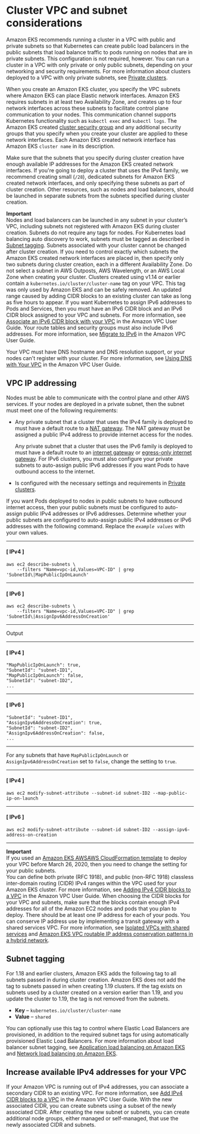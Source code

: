 # Cluster VPC and subnet considerations<a name="network_reqs"></a>

Amazon EKS recommends running a cluster in a VPC with public and private subnets so that Kubernetes can create public load balancers in the public subnets that load balance traffic to pods running on nodes that are in private subnets\. This configuration is not required, however\. You can run a cluster in a VPC with only private or only public subnets, depending on your networking and security requirements\. For more information about clusters deployed to a VPC with only private subnets, see [Private clusters](private-clusters.md)\. 

When you create an Amazon EKS cluster, you specify the VPC subnets where Amazon EKS can place Elastic network interfaces\. Amazon EKS requires subnets in at least two Availability Zone, and creates up to four network interfaces across these subnets to facilitate control plane communication to your nodes\. This communication channel supports Kubernetes functionality such as `kubectl exec` and `kubectl logs`\. The Amazon EKS created [cluster security group](sec-group-reqs.md#cluster-sg) and any additional security groups that you specify when you create your cluster are applied to these network interfaces\. Each Amazon EKS created network interface has Amazon EKS `cluster name` in its description\.

Make sure that the subnets that you specify during cluster creation have enough available IP addresses for the Amazon EKS created network interfaces\. If you're going to deploy a cluster that uses the IPv4 family, we recommend creating small \(`/28`\), dedicated subnets for Amazon EKS created network interfaces, and only specifying these subnets as part of cluster creation\. Other resources, such as nodes and load balancers, should be launched in separate subnets from the subnets specified during cluster creation\.

**Important**  
Nodes and load balancers can be launched in any subnet in your cluster’s VPC, including subnets not registered with Amazon EKS during cluster creation\. Subnets do not require any tags for nodes\. For Kubernetes load balancing auto discovery to work, subnets must be tagged as described in [Subnet tagging](#vpc-subnet-tagging)\. 
Subnets associated with your cluster cannot be changed after cluster creation\. If you need to control exactly which subnets the Amazon EKS created network interfaces are placed in, then specify only two subnets during cluster creation, each in a different Availability Zone\.
Do not select a subnet in AWS Outposts, AWS Wavelength, or an AWS Local Zone when creating your cluster\.
Clusters created using v1\.14 or earlier contain a `kubernetes.io/cluster/cluster-name` tag on your VPC\. This tag was only used by Amazon EKS and can be safely removed\.
An updated range caused by adding CIDR blocks to an existing cluster can take as long as five hours to appear\.
If you want Kubernetes to assign IPv6 addresses to Pods and Services, then you must have an IPv6 CIDR block and an IPv6 CIDR block assigned to your VPC and subnets\. For more information, see [Associate an IPv6 CIDR block with your VPC](https://docs.aws.amazon.com/vpc/latest/userguide/working-with-vpcs.html#vpc-associate-ipv6-cidr) in the Amazon VPC User Guide\. Your route tables and security groups must also include IPv6 addresses\. For more information, see [Migrate to IPv6](https://docs.aws.amazon.com/vpc/latest/userguide/vpc-migrate-ipv6.html) in the Amazon VPC User Guide\.

Your VPC must have DNS hostname and DNS resolution support, or your nodes can't register with your cluster\. For more information, see [Using DNS with Your VPC](https://docs.aws.amazon.com/vpc/latest/userguide/vpc-dns.html) in the Amazon VPC User Guide\. 

## VPC IP addressing<a name="vpc-cidr"></a>

Nodes must be able to communicate with the control plane and other AWS services\. If your nodes are deployed in a private subnet, then the subnet must meet one of the following requirements: 
+ Any private subnet that a cluster that uses the IPv4 family is deployed to must have a default route to a [NAT gateway](https://docs.aws.amazon.com/vpc/latest/userguide/vpc-nat-gateway.html)\. The NAT gateway must be assigned a public IPv4 address to provide internet access for the nodes\.

  Any private subnet that a cluster that uses the IPv6 family is deployed to must have a default route to an [internet gateway](https://docs.aws.amazon.com/vpc/latest/userguide/VPC_Internet_Gateway.html) or [egress\-only internet gateway](https://docs.aws.amazon.com/vpc/latest/userguide/egress-only-internet-gateway.html)\. For IPv6 clusters, you must also configure your private subnets to auto\-assign public IPv6 addresses if you want Pods to have outbound access to the internet\. 
+ Is configured with the necessary settings and requirements in [Private clusters](private-clusters.md)\.

If you want Pods deployed to nodes in public subnets to have outbound internet access, then your public subnets must be configured to auto\-assign public IPv4 addresses or IPv6 addresses\. Determine whether your public subnets are configured to auto\-assign public IPv4 addresses or IPv6 addresses with the following command\. Replace the *`example values`* with your own values\. 

------
#### [ IPv4 ]

```
aws ec2 describe-subnets \
    --filters "Name=vpc-id,Values=VPC-ID" | grep 'SubnetId\|MapPublicIpOnLaunch'
```

------
#### [ IPv6 ]

```
aws ec2 describe-subnets \
    --filters "Name=vpc-id,Values=VPC-ID" | grep 'SubnetId\|AssignIpv6AddressOnCreation'
```

------

Output

------
#### [ IPv4 ]

```
"MapPublicIpOnLaunch": true,
"SubnetId": "subnet-ID1",
"MapPublicIpOnLaunch": false,
"SubnetId": "subnet-ID2",
...
```

------
#### [ IPv6 ]

```
"SubnetId": "subnet-ID1",
"AssignIpv6AddressOnCreation": true,
"SubnetId": "subnet-ID2",
"AssignIpv6AddressOnCreation": false,
...
```

------

For any subnets that have `MapPublicIpOnLaunch` or `AssignIpv6AddressOnCreation` set to `false`, change the setting to `true`\.

------
#### [ IPv4 ]

```
aws ec2 modify-subnet-attribute --subnet-id subnet-ID2 --map-public-ip-on-launch 
```

------
#### [ IPv6 ]

```
aws ec2 modify-subnet-attribute --subnet-id subnet-ID2 --assign-ipv6-address-on-creation
```

------

**Important**  
If you used an [Amazon EKS AWSAWS CloudFormation template](creating-a-vpc.md) to deploy your VPC before March 26, 2020, then you need to change the setting for your public subnets\.   
You can define both private \(RFC 1918\), and public \(non\-RFC 1918\) classless inter\-domain routing \(CIDR\) IPv4 ranges within the VPC used for your Amazon EKS cluster\. For more information, see [Adding IPv4 CIDR blocks to a VPC](https://docs.aws.amazon.com/vpc/latest/userguide/VPC_Subnets.html#vpc-resize) in the Amazon VPC User Guide\. When choosing the CIDR blocks for your VPC and subnets, make sure that the blocks contain enough IPv4 addresses for all of the Amazon EC2 nodes and pods that you plan to deploy\. There should be at least one IP address for each of your pods\. You can conserve IP address use by implementing a transit gateway with a shared services VPC\. For more information, see [Isolated VPCs with shared services](https://docs.aws.amazon.com/vpc/latest/tgw/transit-gateway-isolated-shared.html) and [Amazon EKS VPC routable IP address conservation patterns in a hybrid network](http://aws.amazon.com/blogs/containers/eks-vpc-routable-ip-address-conservation/)\.

## Subnet tagging<a name="vpc-subnet-tagging"></a>

For 1\.18 and earlier clusters, Amazon EKS adds the following tag to all subnets passed in during cluster creation\. Amazon EKS does not add the tag to subnets passed in when creating 1\.19 clusters\. If the tag exists on subnets used by a cluster created on a version earlier than 1\.19, and you update the cluster to 1\.19, the tag is not removed from the subnets\.
+ **Key** – `kubernetes.io/cluster/cluster-name`
+ **Value** – `shared`

You can optionally use this tag to control where Elastic Load Balancers are provisioned, in addition to the required subnet tags for using automatically provisioned Elastic Load Balancers\. For more information about load balancer subnet tagging, see [Application load balancing on Amazon EKS](alb-ingress.md) and [Network load balancing on Amazon EKS](network-load-balancing.md)\.

## Increase available IPv4 addresses for your VPC<a name="vpc-increase-ip-addresses"></a>

If your Amazon VPC is running out of IPv4 addresses, you can associate a secondary CIDR to an existing VPC\. For more information, see [Add IPv4 CIDR blocks to a VPC](https://docs.aws.amazon.com/vpc/latest/userguide/VPC_Subnets.html#vpc-resize) in the Amazon VPC User Guide\. With the new associated CIDR, you can create subnets using a subset of the newly associated CIDR\. After creating the new subnet or subnets, you can create additional node groups, either managed or self\-managed, that use the newly associated CIDR and subnets\.